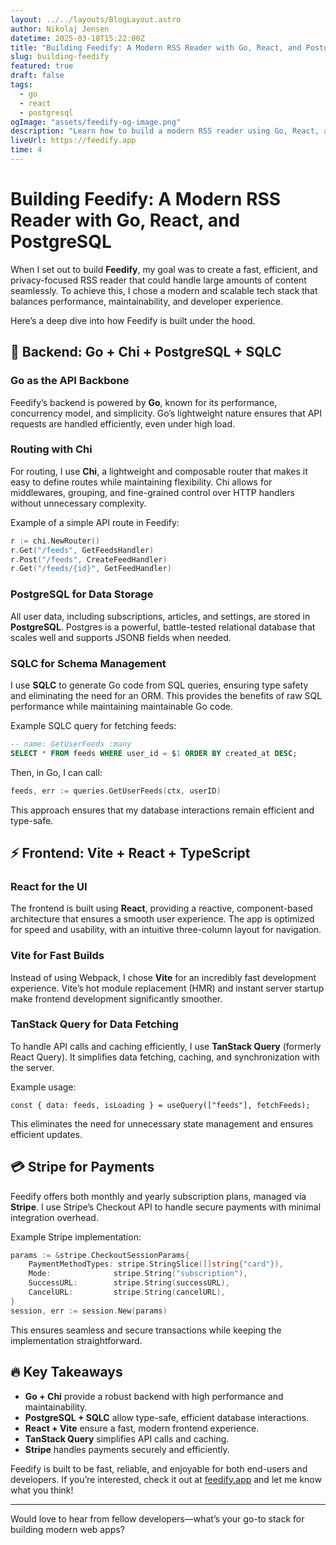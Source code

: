 ```yaml
---
layout: ../../layouts/BlogLayout.astro
author: Nikolaj Jensen
datetime: 2025-03-18T15:22:00Z
title: "Building Feedify: A Modern RSS Reader with Go, React, and PostgreSQL"
slug: building-feedify
featured: true
draft: false
tags:
  - go
  - react
  - postgresql
ogImage: "assets/feedify-og-image.png"
description: "Learn how to build a modern RSS reader using Go, React, and PostgreSQL."
liveUrl: https://feedify.app
time: 4
---
```


# Building Feedify: A Modern RSS Reader with Go, React, and PostgreSQL

When I set out to build **Feedify**, my goal was to create a fast, efficient, and privacy-focused RSS reader that could handle large amounts of content seamlessly. To achieve this, I chose a modern and scalable tech stack that balances performance, maintainability, and developer experience.

Here’s a deep dive into how Feedify is built under the hood.

## 🚀 Backend: Go + Chi + PostgreSQL + SQLC

### **Go as the API Backbone**
Feedify’s backend is powered by **Go**, known for its performance, concurrency model, and simplicity. Go’s lightweight nature ensures that API requests are handled efficiently, even under high load.

### **Routing with Chi**
For routing, I use **Chi**, a lightweight and composable router that makes it easy to define routes while maintaining flexibility. Chi allows for middlewares, grouping, and fine-grained control over HTTP handlers without unnecessary complexity.

Example of a simple API route in Feedify:
```go
r := chi.NewRouter()
r.Get("/feeds", GetFeedsHandler)
r.Post("/feeds", CreateFeedHandler)
r.Get("/feeds/{id}", GetFeedHandler)
```

### **PostgreSQL for Data Storage**
All user data, including subscriptions, articles, and settings, are stored in **PostgreSQL**. Postgres is a powerful, battle-tested relational database that scales well and supports JSONB fields when needed.

### **SQLC for Schema Management**
I use **SQLC** to generate Go code from SQL queries, ensuring type safety and eliminating the need for an ORM. This provides the benefits of raw SQL performance while maintaining maintainable Go code.

Example SQLC query for fetching feeds:
```sql
-- name: GetUserFeeds :many
SELECT * FROM feeds WHERE user_id = $1 ORDER BY created_at DESC;
```

Then, in Go, I can call:
```go
feeds, err := queries.GetUserFeeds(ctx, userID)
```

This approach ensures that my database interactions remain efficient and type-safe.

## ⚡ Frontend: Vite + React + TypeScript

### **React for the UI**
The frontend is built using **React**, providing a reactive, component-based architecture that ensures a smooth user experience. The app is optimized for speed and usability, with an intuitive three-column layout for navigation.

### **Vite for Fast Builds**
Instead of using Webpack, I chose **Vite** for an incredibly fast development experience. Vite’s hot module replacement (HMR) and instant server startup make frontend development significantly smoother.

### **TanStack Query for Data Fetching**
To handle API calls and caching efficiently, I use **TanStack Query** (formerly React Query). It simplifies data fetching, caching, and synchronization with the server.

Example usage:
```tsx
const { data: feeds, isLoading } = useQuery(["feeds"], fetchFeeds);
```
This eliminates the need for unnecessary state management and ensures efficient updates.

## 💳 Stripe for Payments
Feedify offers both monthly and yearly subscription plans, managed via **Stripe**. I use Stripe’s Checkout API to handle secure payments with minimal integration overhead.

Example Stripe implementation:
```go
params := &stripe.CheckoutSessionParams{
    PaymentMethodTypes: stripe.StringSlice([]string{"card"}),
    Mode:              stripe.String("subscription"),
    SuccessURL:        stripe.String(successURL),
    CancelURL:         stripe.String(cancelURL),
}
session, err := session.New(params)
```
This ensures seamless and secure transactions while keeping the implementation straightforward.

## 🔥 Key Takeaways
- **Go + Chi** provide a robust backend with high performance and maintainability.
- **PostgreSQL + SQLC** allow type-safe, efficient database interactions.
- **React + Vite** ensure a fast, modern frontend experience.
- **TanStack Query** simplifies API calls and caching.
- **Stripe** handles payments securely and efficiently.

Feedify is built to be fast, reliable, and enjoyable for both end-users and developers. If you’re interested, check it out at [feedify.app](https://feedify.app) and let me know what you think!

---

Would love to hear from fellow developers—what’s your go-to stack for building modern web apps?


